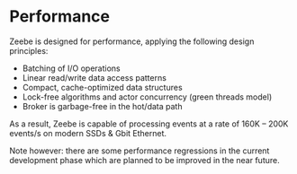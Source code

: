 # Performance

Zeebe is designed for performance, applying the following design principles:

* Batching of I/O operations
* Linear read/write data access patterns
* Compact, cache-optimized data structures
* Lock-free algorithms and actor concurrency (green threads model)
* Broker is garbage-free in the hot/data path

As a result, Zeebe is capable of processing events at a rate of 160K – 200K events/s on modern SSDs & Gbit Ethernet.

Note however: there are some performance regressions in the current development phase which are planned to be improved in the near future.
